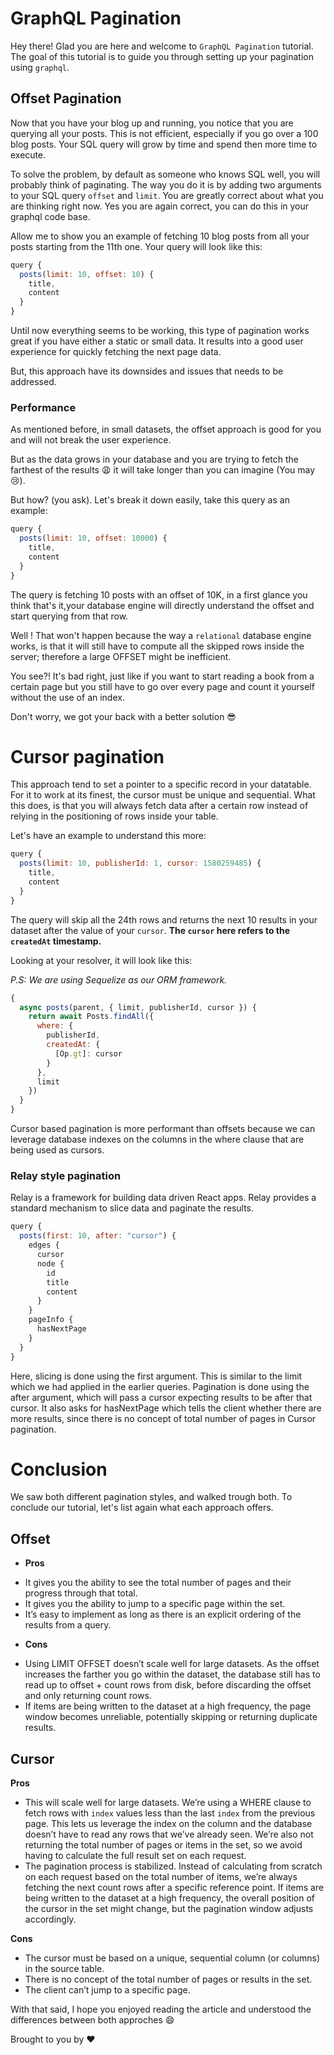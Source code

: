 # GraphQL Pagination

Hey there! Glad you are here and welcome to `GraphQL Pagination` tutorial. The goal of this tutorial is to guide you through setting up your pagination using `graphql`.

## Offset Pagination

Now that you have your blog up and running, you notice that you are querying all your posts. This is not efficient, especially if you go over a 100 blog posts. Your SQL query will grow by time and spend then more time to execute.

To solve the problem, by default as someone who knows SQL well, you will probably think of paginating. The way you do it is by adding two arguments to your SQL query `offset` and `limit`. You are greatly correct about what you are thinking right now. Yes you are again correct, you can do this in your graphql code base.

Allow me to show you an example of fetching 10 blog posts from all your posts starting from the 11th one. Your query will look like this:

```javascript
query {
  posts(limit: 10, offset: 10) {
    title,
    content
  }
}
```

Until now everything seems to be working, this type of pagination works great if you have either a static or small data. It results into a good user experience for quickly fetching the next page data.

But, this approach have its downsides and issues that needs to be addressed.

### Performance

As mentioned before, in small datasets, the offset approach is good for you and will not break the user experience.

But as the data grows in your database and you are trying to fetch the farthest of the results :weary: it will take longer than you can imagine (You may :cry:).

But how? (you ask). Let's break it down easily, take this query as an example:

```javascript
query {
  posts(limit: 10, offset: 10000) {
    title,
    content
  }
}
```

The query is fetching 10 posts with an offset of 10K, in a first glance you think that's it,your database engine will directly understand the offset and start querying from that row.

Well ! That won't happen because the way a `relational` database engine works, is that it will still have to compute all the skipped rows inside the server; therefore a large OFFSET might be inefficient.

You see?! It's bad right, just like if you want to start reading a book from a certain page but you still have to go over every page and count it yourself without the use of an index.

Don't worry, we got your back with a better solution :sunglasses:

# Cursor pagination

This approach tend to set a pointer to a specific record in your datatable. For it to work at its finest, the cursor must be unique and sequential. What this does, is that you will always fetch data after a certain row instead of relying in the positioning of rows inside your table.

Let's have an example to understand this more:

```javascript
query {
  posts(limit: 10, publisherId: 1, cursor: 1580259485) {
    title,
    content
  }
}
```

The query will skip all the 24th rows and returns the next 10 results in your dataset after the value of your `cursor`. **The `cursor` here refers to the `createdAt` timestamp.**

Looking at your resolver, it will look like this:

*P.S: We are using Sequelize as our ORM framework.*

```javascript
{
  async posts(parent, { limit, publisherId, cursor }) {
    return await Posts.findAll({
      where: {
        publisherId,
        createdAt: {
          [Op.gt]: cursor
        }
      },
      limit
    })
  }
}
```

Cursor based pagination is more performant than offsets because we can leverage database indexes on the columns in the where clause that are being used as cursors.

### Relay style pagination

Relay is a framework for building data driven React apps. Relay provides a standard mechanism to slice data and paginate the results.

```javascript
query {
  posts(first: 10, after: "cursor") {
    edges {
      cursor
      node {
        id
        title
        content
      }
    }
    pageInfo {
      hasNextPage
    }
  }
}
```

Here, slicing is done using the first argument. This is similar to the limit which we had applied in the earlier queries. Pagination is done using the after argument, which will pass a cursor expecting results to be after that cursor. It also asks for hasNextPage which tells the client whether there are more results, since there is no concept of total number of pages in Cursor pagination.


# Conclusion

We saw both different pagination styles, and walked trough both. To conclude our tutorial, let's list again what each approach offers.

## Offset

+ **Pros**

* It gives you the ability to see the total number of pages and their progress through that total.
* It gives you the ability to jump to a specific page within the set.
* It’s easy to implement as long as there is an explicit ordering of the results from a query.

- **Cons**

* Using LIMIT <count> OFFSET <offset> doesn’t scale well for large datasets. As the offset increases the farther you go within the dataset, the database still has to read up to offset + count rows from disk, before discarding the offset and only returning count rows.
* If items are being written to the dataset at a high frequency, the page window becomes unreliable, potentially skipping or returning duplicate results.

## Cursor

**Pros**
- This will scale well for large datasets. We’re using a WHERE clause to fetch rows with `index` values less than the last `index` from the previous page. This lets us leverage the index on the column and the database doesn’t have to read any rows that we’ve already seen. We’re also not returning the total number of pages or items in the set, so we avoid having to calculate the full result set on each request.
- The pagination process is stabilized. Instead of calculating from scratch on each request based on the total number of items, we’re always fetching the next count rows after a specific reference point. If items are being written to the dataset at a high frequency, the overall position of the cursor in the set might change, but the pagination window adjusts accordingly.

**Cons**
- The cursor must be based on a unique, sequential column (or columns) in the source table.
- There is no concept of the total number of pages or results in the set.
- The client can’t jump to a specific page.

With that said, I hope you enjoyed reading the article and understood the differences between both approches :smile:

Brought to you by :heart: